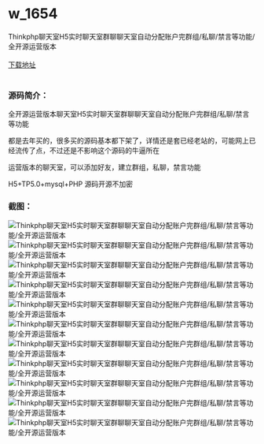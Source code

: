 # w_1654
Thinkphp聊天室H5实时聊天室群聊聊天室自动分配账户完群组/私聊/禁言等功能/全开源运营版本
<br/></br>
[下载地址](https://www.uuid2.com/1654.html "下载地址")
<br/></br>
<h3>源码简介：</h3>
<p>全开源运营版本聊天室H5实时聊天室群聊聊天室自动分配账户完群组/私聊/禁言等功能<p>
<p>都是去年买的，很多买的源码基本都下架了，详情还是套已经老站的，可能网上已经流传了点，不过还是不影响这个源码的牛逼所在<p>
<p>运营版本的聊天室，可以添加好友，建立群组，私聊，禁言功能<p>
<p>H5+TP5.0+mysql+PHP 源码开源不加密<p>
<h3>截图：</h3>
<img src="https://www.uuid2.com/wp-content/uploads/img/202109/7317100170.jpg" alt="Thinkphp聊天室H5实时聊天室群聊聊天室自动分配账户完群组/私聊/禁言等功能/全开源运营版本"><img src="https://www.uuid2.com/wp-content/uploads/img/202109/4641f5a571.png" alt="Thinkphp聊天室H5实时聊天室群聊聊天室自动分配账户完群组/私聊/禁言等功能/全开源运营版本"><img src="https://www.uuid2.com/wp-content/uploads/img/202109/4641f5a869.png" alt="Thinkphp聊天室H5实时聊天室群聊聊天室自动分配账户完群组/私聊/禁言等功能/全开源运营版本"><img src="https://www.uuid2.com/wp-content/uploads/img/202109/e36b0fe950.png" alt="Thinkphp聊天室H5实时聊天室群聊聊天室自动分配账户完群组/私聊/禁言等功能/全开源运营版本"><img src="https://www.uuid2.com/wp-content/uploads/img/202109/e36b0fe459.png" alt="Thinkphp聊天室H5实时聊天室群聊聊天室自动分配账户完群组/私聊/禁言等功能/全开源运营版本"><img src="https://www.uuid2.com/wp-content/uploads/img/202109/1774f41952.png" alt="Thinkphp聊天室H5实时聊天室群聊聊天室自动分配账户完群组/私聊/禁言等功能/全开源运营版本"><img src="https://www.uuid2.com/wp-content/uploads/img/202109/1774f41485.png" alt="Thinkphp聊天室H5实时聊天室群聊聊天室自动分配账户完群组/私聊/禁言等功能/全开源运营版本"><img src="https://www.uuid2.com/wp-content/uploads/img/202109/c345cc6248.png" alt="Thinkphp聊天室H5实时聊天室群聊聊天室自动分配账户完群组/私聊/禁言等功能/全开源运营版本"><img src="https://www.uuid2.com/wp-content/uploads/img/202109/f5c3d5c862.png" alt="Thinkphp聊天室H5实时聊天室群聊聊天室自动分配账户完群组/私聊/禁言等功能/全开源运营版本"><img src="https://www.uuid2.com/wp-content/uploads/img/202109/f3250c8158.png" alt="Thinkphp聊天室H5实时聊天室群聊聊天室自动分配账户完群组/私聊/禁言等功能/全开源运营版本"><img src="https://www.uuid2.com/wp-content/uploads/img/202109/f3250c8990.png" alt="Thinkphp聊天室H5实时聊天室群聊聊天室自动分配账户完群组/私聊/禁言等功能/全开源运营版本">
